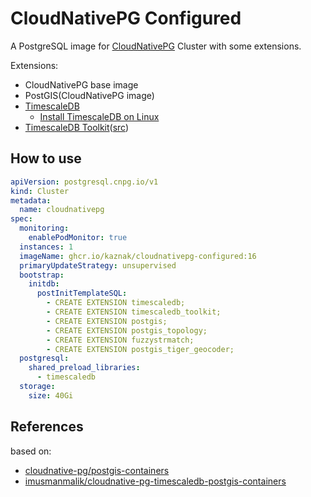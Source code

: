# CloudNativePG Configured

A PostgreSQL image for [CloudNativePG](https://cloudnative-pg.io/) Cluster
with some extensions.

Extensions:

- CloudNativePG base image
- PostGIS(CloudNativePG image)
- [TimescaleDB](https://www.timescale.com/)
  - [Install TimescaleDB on Linux](https://docs.timescale.com/self-hosted/latest/install/installation-linux/)
- [TimescaleDB Toolkit](https://docs.timescale.com/timescaledb/latest/how-to-guides/install-timescaledb-toolkit/)([src](https://github.com/timescale/timescaledb-toolkit))

## How to use

```yaml
apiVersion: postgresql.cnpg.io/v1
kind: Cluster
metadata:
  name: cloudnativepg
spec:
  monitoring:
    enablePodMonitor: true
  instances: 1
  imageName: ghcr.io/kaznak/cloudnativepg-configured:16
  primaryUpdateStrategy: unsupervised
  bootstrap:
    initdb:
      postInitTemplateSQL:
        - CREATE EXTENSION timescaledb;
        - CREATE EXTENSION timescaledb_toolkit;
        - CREATE EXTENSION postgis;
        - CREATE EXTENSION postgis_topology;
        - CREATE EXTENSION fuzzystrmatch;
        - CREATE EXTENSION postgis_tiger_geocoder;
  postgresql:
    shared_preload_libraries:
      - timescaledb
  storage:
    size: 40Gi
```

## References

based on:

- [cloudnative-pg/postgis-containers](https://github.com/cloudnative-pg/postgis-containers)
- [imusmanmalik/cloudnative-pg-timescaledb-postgis-containers](https://github.com/imusmanmalik/cloudnative-pg-timescaledb-postgis-containers)
